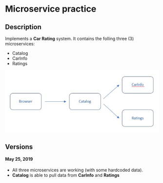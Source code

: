 # Microservice practice

## Description

Implements a **Car Rating** system. It contains the folling three (3) microservices:
- Catalog 
- CarInfo
- Ratings

![Logic](Plan.JPG)

## Versions

#### May 25, 2019
- All three microservices are working (with some hardcoded data). 
- **Catalog** is able to pull data from **CarInfo** and **Ratings**
